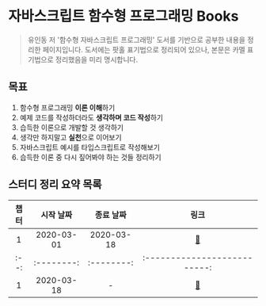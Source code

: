 # 자바스크립트 함수형 프로그래밍 Books

> 유인동 저 '함수형 자바스크립트 프로그래밍' 도서를 기반으로 공부한 내용을 정리한 페이지입니다.
> 도서에는 팟홀 표기법으로 정리되어 있으나, 본문은 카멜 표기법으로 정리했음을 미리 명시합니다.

## 목표

1. 함수형 프로그래밍 **이론 이해**하기
2. 예제 코드를 작성하더라도 **생각하며 코드 작성**하기
3. 습득한 이론으로 개발할 것 생각하기
4. 생각만 하지말고 **실천**으로 이어보기
5. 자바스크립트 예시를 타입스크립트로 작성해보기
6. 습득한 이론 중 다시 짚어봐야 하는 것들 정리하기


## 스터디 정리 요약 목록

| 챕터 | 시작 날짜  | 종료 날짜 |             링크             |
| :--: | :--------: | :--------: | :--------------------------: |
|  1   | 2020-03-01 | 2020-03-18 | [:link:](chapter1/README.md) |
| :--: | :--------: | :--------: | :--------------------------: |
|  1   | 2020-03-18 |     -      | [:link:](chapter2/README.md) |

